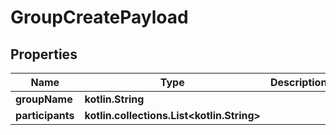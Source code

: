 
# GroupCreatePayload

## Properties
Name | Type | Description | Notes
------------ | ------------- | ------------- | -------------
**groupName** | **kotlin.String** |  |  [optional]
**participants** | **kotlin.collections.List&lt;kotlin.String&gt;** |  |  [optional]



